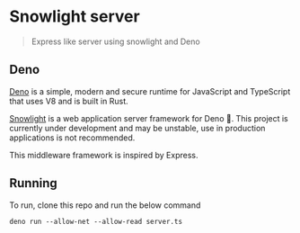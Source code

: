 # Snowlight server

> Express like server using snowlight and Deno

## Deno

[Deno](https://deno.land/) is a simple, modern and secure runtime for JavaScript and TypeScript that uses V8 and is built in Rust.

[Snowlight](https://deno.land/x/snowlight) is a web application server framework for Deno 🦕. This project is currently under development and may be unstable, use in production applications is not recommended.

This middleware framework is inspired by Express.

##  Running

To run, clone this repo and run the below command

`deno run --allow-net --allow-read server.ts`